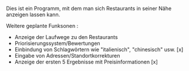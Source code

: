 Dies ist ein Programm, mit dem man sich Restaurants in seiner Nähe anzeigen lassen kann.

Weitere geplante Funksonen :

   - Anzeige der Laufwege zu den Restaurants
   - Priorisierungssystem/Bewertungen
   - Einbindung von Schlagwörtern wie "italienisch", "chinesisch" usw. [x]
   - Eingabe von Adressen/Standortkorrekturen
   - Anzeige der ersten 5 Ergebnisse mit Preisinformationen  [x]

